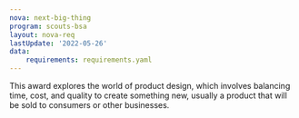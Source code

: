 ```yaml
---
nova: next-big-thing
program: scouts-bsa
layout: nova-req
lastUpdate: '2022-05-26'
data:
    requirements: requirements.yaml
---
```


This award explores the world of product design, which involves balancing time, cost, and quality to create something new, usually a product that will be sold to consumers or other businesses.
